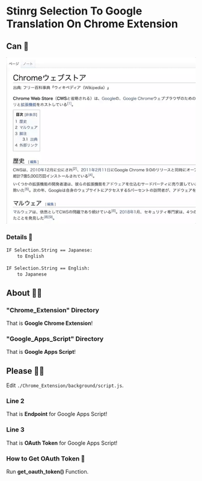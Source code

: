 # Stinrg Selection To Google Translation On Chrome Extension

## Can 🤗

![realtime_translate.gif](realtime_translate.gif)

### Details 🎉

```
IF Selection.String == Japanese:
    to English

IF Selection.String == English:
    to Japanese
```

## About 💁‍♂️

### "Chrome_Extension" Directory

That is **Google Chrome Extension**!

### "Google_Apps_Script" Directory

That is **Google Apps Script**!

## Please 🙇‍♂️

Edit ```./Chrome_Extension/background/script.js```.

### Line 2

That is **Endpoint** for Google Apps Script!

### Line 3

That is **OAuth Token** for Google Apps Script!

### How to Get OAuth Token 🤔

Run **get_oauth_token()** Function.